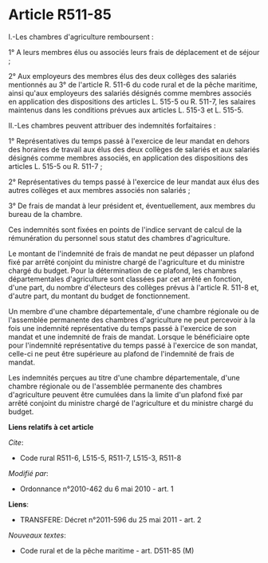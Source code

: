 # Article R511-85

I.-Les chambres d'agriculture remboursent : 

1° A leurs membres élus ou associés leurs frais de déplacement et de séjour ; 

2° Aux employeurs des membres élus des deux collèges des salariés mentionnés au 3° de l'article R. 511-6 du code rural et de
la pêche maritime, ainsi qu'aux employeurs des salariés désignés comme membres associés en application des dispositions des
articles L. 515-5 ou R. 511-7, les salaires maintenus dans les conditions prévues aux articles L. 515-3 et L. 515-5. 

II.-Les chambres peuvent attribuer des indemnités forfaitaires : 

1° Représentatives du temps passé à l'exercice de leur mandat en dehors des horaires de travail aux élus des deux collèges de
salariés et aux salariés désignés comme membres associés, en application des dispositions des articles L. 515-5 ou R.
511-7 ; 

2° Représentatives du temps passé à l'exercice de leur mandat aux élus des autres collèges et aux membres associés non
salariés ; 

3° De frais de mandat à leur président et, éventuellement, aux membres du bureau de la chambre. 

Ces indemnités sont fixées en points de l'indice servant de calcul de la rémunération du personnel sous statut des chambres
d'agriculture. 

Le montant de l'indemnité de frais de mandat ne peut dépasser un plafond fixé par arrêté conjoint du ministre chargé de
l'agriculture et du ministre chargé du budget. Pour la détermination de ce plafond, les chambres départementales
d'agriculture sont classées par cet arrêté en fonction, d'une part, du nombre d'électeurs des collèges prévus à l'article R.
511-8 et, d'autre part, du montant du budget de fonctionnement. 

Un membre d'une chambre départementale, d'une chambre régionale ou de l'assemblée permanente des chambres d'agriculture ne
peut percevoir à la fois une indemnité représentative du temps passé à l'exercice de son mandat et une indemnité de frais de
mandat. Lorsque le bénéficiaire opte pour l'indemnité représentative du temps passé à l'exercice de son mandat, celle-ci ne
peut être supérieure au plafond de l'indemnité de frais de mandat. 

Les indemnités perçues au titre d'une chambre départementale, d'une chambre régionale ou de l'assemblée permanente des
chambres d'agriculture peuvent être cumulées dans la limite d'un plafond fixé par arrêté conjoint du ministre chargé de
l'agriculture et du ministre chargé du budget.

**Liens relatifs à cet article**

_Cite_:

  - Code rural R511-6, L515-5, R511-7, L515-3, R511-8

_Modifié par_:

  - Ordonnance n°2010-462 du 6 mai 2010 - art. 1

**Liens**:

  - TRANSFERE: Décret n°2011-596 du 25 mai 2011 - art. 2

_Nouveaux textes_:

  - Code rural et de la pêche maritime - art. D511-85 (M)

